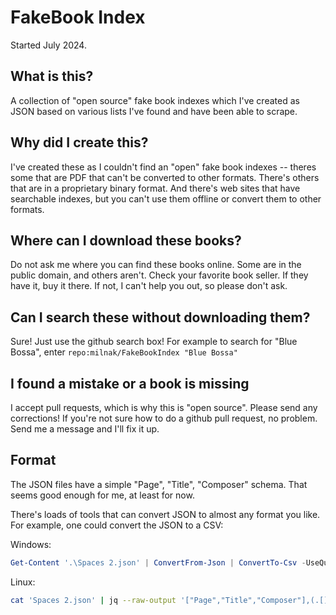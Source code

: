 # FakeBook Index

Started July 2024.

## What is this?

A collection of "open source" fake book indexes which I've created as JSON based on various lists I've found and have been able to scrape.

## Why did I create this?

I've created these as I couldn't find an "open" fake book indexes -- theres some that are PDF that can't be converted to other formats. There's others that are in a proprietary binary format. And there's web sites that have searchable indexes, but you can't use them offline or convert them to other formats.

## Where can I download these books?

Do not ask me where you can find these books online. Some are in the public domain, and others aren't. Check your favorite book seller. If they have it, buy it there. If not, I can't help you out, so please don't ask.

## Can I search these without downloading them?

Sure! Just use the github search box! For example to search for "Blue Bossa", enter `repo:milnak/FakeBookIndex "Blue Bossa"`

## I found a mistake or a book is missing

I accept pull requests, which is why this is "open source". Please send any corrections!  If you're not sure how to do a github pull request, no problem. Send me a message and I'll fix it up.

## Format

The JSON files have a simple "Page", "Title", "Composer" schema.  That seems good enough for me, at least for now.

There's loads of tools that can convert JSON to almost any format you like.  For example, one could convert the JSON to a CSV:

Windows:

```PowerShell
Get-Content '.\Spaces 2.json' | ConvertFrom-Json | ConvertTo-Csv -UseQuotes Always
```

Linux:

```bash
cat 'Spaces 2.json' | jq --raw-output '["Page","Title","Composer"],(.[] | [.Page, .Title, .Composer]) | @csv'
```

